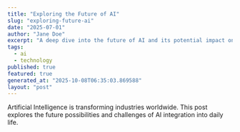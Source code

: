```yaml
---
title: "Exploring the Future of AI"
slug: "exploring-future-ai"
date: "2025-07-01"
author: "Jane Doe"
excerpt: "A deep dive into the future of AI and its potential impact on various sectors."
tags:
  - ai
  - technology
published: true
featured: true
generated_at: "2025-10-08T06:35:03.869588"
layout: "post"
---
```


Artificial Intelligence is transforming industries worldwide. This post explores the future possibilities and challenges of AI integration into daily life.
